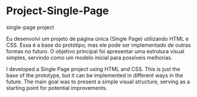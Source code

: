 # Project-Single-Page
single-page project <br>

Eu desenvolvi um projeto de página única (Single Page) utilizando HTML e CSS. Essa é a base do protótipo, mas ele pode ser implementado de outras formas no futuro. O objetivo principal foi apresentar uma estrutura visual simples, servindo como um modelo inicial para possíveis melhorias.

I developed a Single Page project using HTML and CSS. This is just the base of the prototype, but it can be implemented in different ways in the future. The main goal was to present a simple visual structure, serving as a starting point for potential improvements.